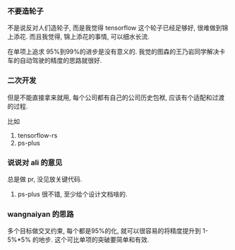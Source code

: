 ### 不要造轮子
不是说反对人们造轮子, 而是我觉得 tensorflow 这个轮子已经足够好, 很难做到锦上添花.
而且我觉得, 锦上添花的事情, 可以细水长流. 

在单项上追求 95%到99%的进步是没有意义的. 我觉的图森的王乃岩同学解决卡车的自动驾驶的精度的思路就很好.

### 二次开发
但是不能直接拿来就用, 每个公司都有自己的公司历史包袱, 应该有个适配和过渡的过程.

比如
1. tensorflow-rs
2. ps-plus

### 说说对 ali 的意见

总是做 pr, 没见放关键代码.
1. ps-plus 很不错, 至少给个设计文档啥的.


### wangnaiyan 的思路
多个目标做交叉约束, 每个都是95%的化, 就可以很容易的将精度提升到 1-5%*5% 的地步. 这个可比单项的突破要简单和有效.
